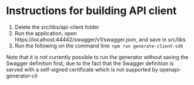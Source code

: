# Instructions for building API client

1) Delete the src/libs/api-client folder
2) Run the application, open https://localhost:44442/swagger/v1/swagger.json, and save in src/libs
3) Run the following on the command line: `npm run generate-client-sdk`

Note that it is not currently possible to run the generator without saving the Swagger definition
first, due to the fact that the Swagger definition is served with a self-signed certificate which
is not supported by openapi-generator-cli